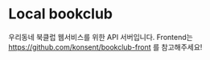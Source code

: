 # Local bookclub
우리동네 북클럽 웹서비스를 위한 API 서버입니다.
Frontend는 https://github.com/konsent/bookclub-front 를 참고해주세요!